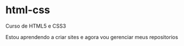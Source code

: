 # html-css
 Curso de HTML5 e CSS3

 Estou aprendendo a criar sites e agora vou gerenciar meus repositorios
